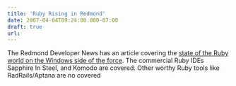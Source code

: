 ```yaml
---
title: 'Ruby Rising in Redmond'
date: 2007-04-04T09:24:00.000-07:00
draft: true
url: 
---
```


The Redmond Developer News has an article covering the [state of the Ruby world on the Windows side of the force](http://reddevnews.com/news/devnews/article.aspx?editorialsid=207). The commercial Ruby IDEs Sapphire In Steel, and Komodo are covered. Other worthy Ruby tools like RadRails/Aptana are no covered